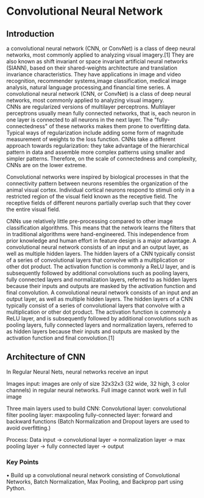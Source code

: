 Convolutional Neural Network
================
 Introduction
 ------
 a convolutional neural network (CNN, or ConvNet) is a class of deep neural networks, most commonly applied to analyzing visual imagery.[1] They are also known as shift invariant or space invariant artificial neural networks (SIANN), based on their shared-weights architecture and translation invariance characteristics. They have applications in image and video recognition, recommender systems,image classification, medical image analysis, natural language processing,and financial time series. 
 A convolutional neural network (CNN, or ConvNet) is a class of deep neural networks, most commonly applied to analyzing visual imagery.  
 CNNs are regularized versions of multilayer perceptrons. Multilayer perceptrons usually mean fully connected networks, that is, each neuron in one layer is connected to all neurons in the next layer. The "fully-connectedness" of these networks makes them prone to overfitting data. Typical ways of regularization include adding some form of magnitude measurement of weights to the loss function. CNNs take a different approach towards regularization: they take advantage of the hierarchical pattern in data and assemble more complex patterns using smaller and simpler patterns. Therefore, on the scale of connectedness and complexity, CNNs are on the lower extreme.

Convolutional networks were inspired by biological processes in that the connectivity pattern between neurons resembles the organization of the animal visual cortex. Individual cortical neurons respond to stimuli only in a restricted region of the visual field known as the receptive field. The receptive fields of different neurons partially overlap such that they cover the entire visual field.

CNNs use relatively little pre-processing compared to other image classification algorithms. This means that the network learns the filters that in traditional algorithms were hand-engineered. This independence from prior knowledge and human effort in feature design is a major advantage.
A convolutional neural network consists of an input and an output layer, as well as multiple hidden layers. The hidden layers of a CNN typically consist of a series of convolutional layers that convolve with a multiplication or other dot product. The activation function is commonly a ReLU layer, and is subsequently followed by additional convolutions such as pooling layers, fully connected layers and normalization layers, referred to as hidden layers because their inputs and outputs are masked by the activation function and final convolution.
A convolutional neural network consists of an input and an output layer, as well as multiple hidden layers. The hidden layers of a CNN typically consist of a series of convolutional layers that convolve with a multiplication or other dot product. The activation function is commonly a ReLU layer, and is subsequently followed by additional convolutions such as pooling layers, fully connected layers and normalization layers, referred to as hidden layers because their inputs and outputs are masked by the activation function and final convolution.[1]

Architecture of CNN
---------
In Regular Neural Nets, neural networks receive an input

Images input:
images are only of size 32x32x3 (32 wide, 32 high, 3 color channels) in regular neural networks. Full image cannot work well in full image

Three main layers used to build CNN:
Convolutional layer: convolutional filter
pooling layer: maxpooling
fully-connected layer: forward and backward functions
(Batch Normalization and Dropout layers are used to avoid overfitting.)

Process:
Data input -> convolutional layer -> normalization layer -> max pooling layer -> fully connected layer -> output

### Key Points
• Build up a convolutional neural network consisting of Convolutional Networks, Batch Normalization, Max Pooling, and Backprop part using Python.
